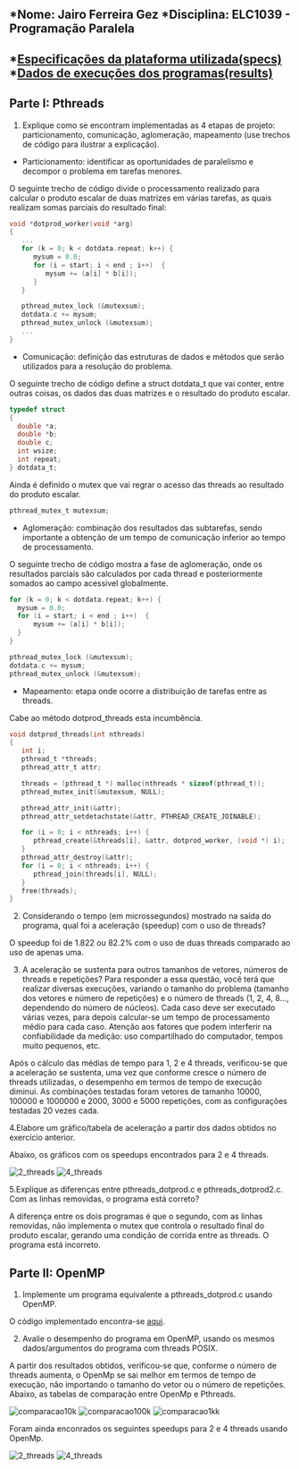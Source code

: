 *Nome: Jairo Ferreira Gez
*Disciplina: ELC1039 - Programação Paralela
------
*[Especificações da plataforma utilizada(specs)](specs.txt)
*[Dados de execuções dos programas(results)](results.csv)
------
## Parte I: Pthreads

1. Explique como se encontram implementadas as 4 etapas de projeto: particionamento, comunicação, aglomeração, mapeamento (use trechos de código para ilustrar a explicação).

- Particionamento: identificar as oportunidades de paralelismo e decompor o problema em tarefas menores.

O seguinte trecho de código divide o processamento realizado para calcular o produto escalar de duas matrizes em várias tarefas, as quais realizam somas parciais do resultado final:

```c
void *dotprod_worker(void *arg)
{
   ...
   for (k = 0; k < dotdata.repeat; k++) {
      mysum = 0.0;
      for (i = start; i < end ; i++)  {
         mysum += (a[i] * b[i]);
      }
   }

   pthread_mutex_lock (&mutexsum);
   dotdata.c += mysum;
   pthread_mutex_unlock (&mutexsum);
   ...
}
```

- Comunicação: definição das estruturas de dados e métodos que serão utilizados para a resolução do problema.

O seguinte trecho de código define a struct dotdata_t que vai conter, entre outras coisas, os dados das duas matrizes e o resultado do produto escalar. 

```c
typedef struct
{
  double *a;
  double *b;
  double c;
  int wsize;
  int repeat;
} dotdata_t;
```
Ainda é definido o mutex que vai regrar o acesso das threads ao resultado do produto escalar.

```c
pthread_mutex_t mutexsum;
```

- Aglomeração: combinação dos resultados das subtarefas, sendo importante a obtenção de um tempo de comunicação inferior ao tempo de processamento.

O seguinte trecho de código mostra a fase de aglomeração, onde os resultados parciais são calculados por cada thread e posteriormente somados ao campo acessivel globalmente.

```c
for (k = 0; k < dotdata.repeat; k++) {
  mysum = 0.0;
  for (i = start; i < end ; i++)  {
      mysum += (a[i] * b[i]);
  }
}

pthread_mutex_lock (&mutexsum);
dotdata.c += mysum;
pthread_mutex_unlock (&mutexsum);
```

- Mapeamento: etapa onde ocorre a distribuição de tarefas entre as threads.

Cabe ao método dotprod_threads esta incumbência.

```c
void dotprod_threads(int nthreads)
{
   int i;
   pthread_t *threads;
   pthread_attr_t attr;

   threads = (pthread_t *) malloc(nthreads * sizeof(pthread_t));
   pthread_mutex_init(&mutexsum, NULL);

   pthread_attr_init(&attr);
   pthread_attr_setdetachstate(&attr, PTHREAD_CREATE_JOINABLE);

   for (i = 0; i < nthreads; i++) {
      pthread_create(&threads[i], &attr, dotprod_worker, (void *) i);
   }
   pthread_attr_destroy(&attr);
   for (i = 0; i < nthreads; i++) {
      pthread_join(threads[i], NULL);
   }
   free(threads);
}
```

2. Considerando o tempo (em microssegundos) mostrado na saída do programa, qual foi a aceleração (speedup) com o uso de threads?

O speedup foi de 1.822 ou 82.2% com o uso de duas threads comparado ao uso de apenas uma.

3. A aceleração se sustenta para outros tamanhos de vetores, números de threads e repetições? Para responder a essa questão, você terá que realizar diversas execuções, variando o tamanho do problema (tamanho dos vetores e número de repetições) e o número de threads (1, 2, 4, 8..., dependendo do número de núcleos). Cada caso deve ser executado várias vezes, para depois calcular-se um tempo de processamento médio para cada caso. Atenção aos fatores que podem interferir na confiabilidade da medição: uso compartilhado do computador, tempos muito pequenos, etc.

Após o cálculo das médias de tempo para 1, 2 e 4 threads, verificou-se que  a aceleração se sustenta, uma vez que conforme cresce o número de threads utilizadas, o desempenho em termos de tempo de execução diminui. As combinações testadas foram vetores de tamanho 10000, 100000 e 1000000 e 2000, 3000 e 5000 repetições, com as configurações testadas 20 vezes cada. 

4.Elabore um gráfico/tabela de aceleração a partir dos dados obtidos no exercício anterior.

Abaixo, os gráficos com os speedups encontrados para 2 e 4 threads.

![2_threads](su2threads.png)
![4_threads](su4threads.png)


5.Explique as diferenças entre pthreads_dotprod.c e pthreads_dotprod2.c. Com as linhas removidas, o programa está correto?

A diferença entre os dois programas é que o segundo, com as linhas removidas, não implementa o mutex que controla o resultado final do produto escalar, gerando uma condição de corrida entre as threads. O programa está incorreto.

## Parte II: OpenMP

1. Implemente um programa equivalente a pthreads_dotprod.c usando OpenMP.

O código implementado encontra-se [aqui](openmp/ompsimple.c).

2. Avalie o desempenho do programa em OpenMP, usando os mesmos dados/argumentos do programa com threads POSIX.

A partir dos resultados obtidos, verificou-se que, conforme o número de threads aumenta, o OpenMp se sai melhor em termos de tempo de execução, não importando o tamanho do vetor ou o número de repetições. Abaixo, as tabelas de comparação entre OpenMp e Pthreads.

![comparacao10k](comparacao10k.png)
![comparacao100k](comparacao100k.png)
![comparacao1kk](comparacao1kk.png)

Foram ainda enconrados os seguintes speedups para 2 e 4 threads usando OpenMp.

![2_threads](su2threadsomp.png)
![4_threads](su4threadsomp.png)
